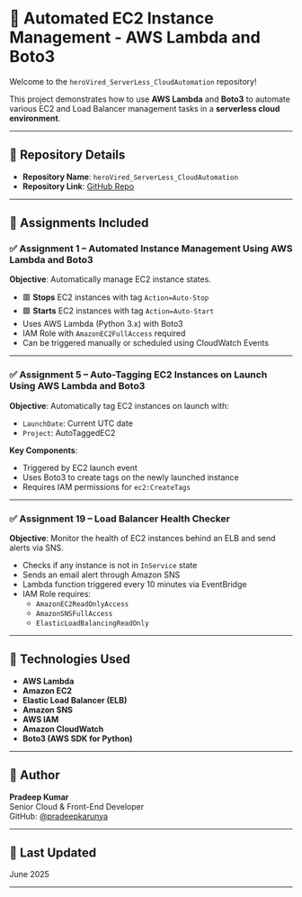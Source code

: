# 🚀 Automated EC2 Instance Management - AWS Lambda and Boto3

Welcome to the `heroVired_ServerLess_CloudAutomation` repository!

This project demonstrates how to use **AWS Lambda** and **Boto3** to automate various EC2 and Load Balancer management tasks in a **serverless cloud environment**.

---

## 📂 Repository Details

- **Repository Name**: `heroVired_ServerLess_CloudAutomation`
- **Repository Link**: [GitHub Repo](https://github.com/pradeepkarunya/heroVired_ServerLess_CloudAutomation)

---

## 📘 Assignments Included

### ✅ Assignment 1 – Automated Instance Management Using AWS Lambda and Boto3

**Objective**: Automatically manage EC2 instance states.

- 🟥 **Stops** EC2 instances with tag `Action=Auto-Stop`
- 🟩 **Starts** EC2 instances with tag `Action=Auto-Start`
- Uses AWS Lambda (Python 3.x) with Boto3
- IAM Role with `AmazonEC2FullAccess` required
- Can be triggered manually or scheduled using CloudWatch Events

---

### ✅ Assignment 5 – Auto-Tagging EC2 Instances on Launch Using AWS Lambda and Boto3

**Objective**: Automatically tag EC2 instances on launch with:

- `LaunchDate`: Current UTC date
- `Project`: AutoTaggedEC2

**Key Components**:
- Triggered by EC2 launch event
- Uses Boto3 to create tags on the newly launched instance
- Requires IAM permissions for `ec2:CreateTags`

---

### ✅ Assignment 19 – Load Balancer Health Checker

**Objective**: Monitor the health of EC2 instances behind an ELB and send alerts via SNS.

- Checks if any instance is not in `InService` state
- Sends an email alert through Amazon SNS
- Lambda function triggered every 10 minutes via EventBridge
- IAM Role requires:
  - `AmazonEC2ReadOnlyAccess`
  - `AmazonSNSFullAccess`
  - `ElasticLoadBalancingReadOnly`

---

## 🧰 Technologies Used

- **AWS Lambda**
- **Amazon EC2**
- **Elastic Load Balancer (ELB)**
- **Amazon SNS**
- **AWS IAM**
- **Amazon CloudWatch**
- **Boto3 (AWS SDK for Python)**

---

## 🧠 Author

**Pradeep Kumar**  
Senior Cloud & Front-End Developer  
GitHub: [@pradeepkarunya](https://github.com/pradeepkarunya)

---

## 📅 Last Updated

June 2025

---
